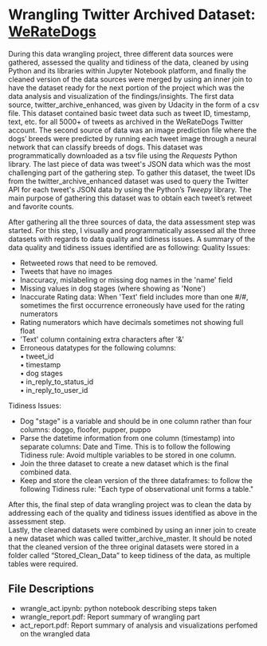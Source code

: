# Wrangling Twitter Archived Dataset: [WeRateDogs](https://twitter.com/dog_rates?ref_src=twsrc%5Egoogle%7Ctwcamp%5Eserp%7Ctwgr%5Eauthor)

During this data wrangling project, three different data sources were gathered, assessed the quality and tidiness of the data, cleaned by using Python and its libraries within Jupyter Notebook platform, and finally the cleaned version of the data sources were merged by using an inner join to have the dataset ready for the next portion of the project which was the data analysis and visualization of the findings/insights.
The first data source, twitter_archive_enhanced, was given by Udacity in the form of a csv file. This dataset contained basic tweet data such as tweet ID, timestamp, text, etc. for all 5000+ of tweets as archived in the WeRateDogs Twitter account. 
The second source of data was an image prediction file where the dogs’ breeds were predicted by running each tweet image through a neural network that can classify breeds of dogs. This dataset was programmatically downloaded as a tsv file using the *Requests* Python library. 
The last piece of data was tweet's JSON data which was the most challenging part of the gathering step. To gather this dataset, the tweet IDs from the twitter_archive_enhanced dataset was used to query the Twitter API for each tweet's JSON data by using the Python’s *Tweepy* library. The main purpose of gathering this dataset was to obtain each tweet’s retweet and favorite counts. 

After gathering all the three sources of data, the data assessment step was started. For this step, I visually and programmatically assessed all the three datasets with regards to data quality and tidiness issues. A summary of the data quality and tidiness issues identified are as following:
Quality Issues:  
- Retweeted rows that need to be removed.  
- Tweets that have no images  
- Inaccuracy, mislabeling or missing dog names in the 'name' field   
- Missing values in dog stages (where showing as 'None')  
- Inaccurate Rating data: When 'Text' field includes more than one #/#, sometimes the first occurrence erroneously have used for the rating numerators   
- Rating numerators which have decimals sometimes not showing full float  
- 'Text' column containing extra characters after '&'  
- Erroneous datatypes for the following columns:  
•	tweet_id  
•	timestamp   
•	dog stages   
•	in_reply_to_status_id   
•	in_reply_to_user_id  

Tidiness Issues:  
- Dog "stage" is a variable and should be in one column rather than four columns: doggo, floofer, pupper, puppo  
- Parse the datetime information from one column (timestamp) into separate columns: Date and Time. This is to follow the following Tidiness rule: Avoid multiple variables to be stored in one column.   
- Join the three dataset to create a new dataset which is the final combined data.  
- Keep and store the clean version of the three dataframes: to follow the following Tidiness rule: "Each type of observational unit forms a table."

After this, the final step of data wrangling project was to clean the data by addressing each of the quality and tidiness issues identified as above in the assessment step.   
Lastly, the cleaned datasets were combined by using an inner join to create a new dataset which was called twitter_archive_master. It should be noted that the cleaned version of the three original datasets were stored in a folder called “Stored_Clean_Data” to keep tidiness of the data, as multiple tables were required.  

## File Descriptions
- wrangle_act.ipynb: python notebook describing steps taken 
- wrangle_report.pdf: Report summary of wrangling part 
- act_report.pdf: Report summary of analysis and visualizations perfomed on the wrangled data   

